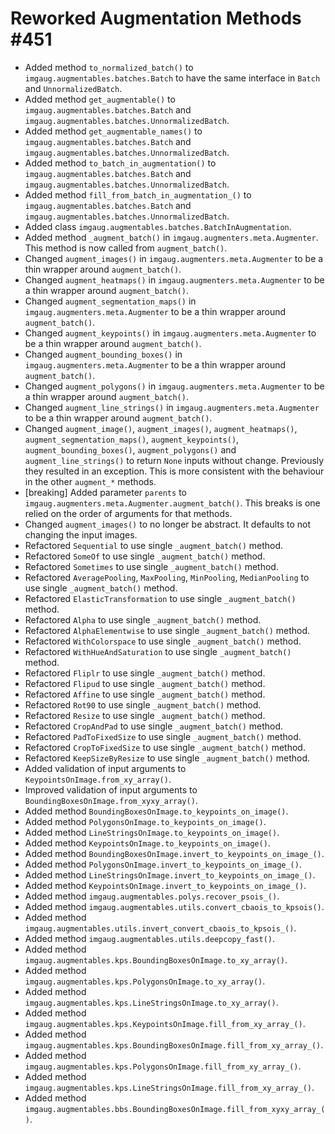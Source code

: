 # Reworked Augmentation Methods #451

* Added method `to_normalized_batch()` to `imgaug.augmentables.batches.Batch`
  to have the same interface in `Batch` and `UnnormalizedBatch`.
* Added method `get_augmentable()` to
  `imgaug.augmentables.batches.Batch` and
  `imgaug.augmentables.batches.UnnormalizedBatch`.
* Added method `get_augmentable_names()` to
  `imgaug.augmentables.batches.Batch` and
  `imgaug.augmentables.batches.UnnormalizedBatch`.
* Added method `to_batch_in_augmentation()` to
  `imgaug.augmentables.batches.Batch` and
  `imgaug.augmentables.batches.UnnormalizedBatch`.
* Added method `fill_from_batch_in_augmentation_()` to
  `imgaug.augmentables.batches.Batch` and
  `imgaug.augmentables.batches.UnnormalizedBatch`.
* Added class `imgaug.augmentables.batches.BatchInAugmentation`.
* Added method `_augment_batch()` in `imgaug.augmenters.meta.Augmenter`.
  This method is now called from `augment_batch()`.
* Changed `augment_images()` in `imgaug.augmenters.meta.Augmenter` to be
  a thin wrapper around `augment_batch()`.
* Changed `augment_heatmaps()` in `imgaug.augmenters.meta.Augmenter` to be
  a thin wrapper around `augment_batch()`.
* Changed `augment_segmentation_maps()` in `imgaug.augmenters.meta.Augmenter`
  to be a thin wrapper around `augment_batch()`.
* Changed `augment_keypoints()` in `imgaug.augmenters.meta.Augmenter` to be
  a thin wrapper around `augment_batch()`.
* Changed `augment_bounding_boxes()` in `imgaug.augmenters.meta.Augmenter` to be
  a thin wrapper around `augment_batch()`.
* Changed `augment_polygons()` in `imgaug.augmenters.meta.Augmenter` to be
  a thin wrapper around `augment_batch()`.
* Changed `augment_line_strings()` in `imgaug.augmenters.meta.Augmenter` to be
  a thin wrapper around `augment_batch()`.
* Changed `augment_image()`, `augment_images()`, `augment_heatmaps()`,
  `augment_segmentation_maps()`, `augment_keypoints()`,
  `augment_bounding_boxes()`, `augment_polygons()` and `augment_line_strings()`
  to return `None` inputs without change. Previously they resulted in an
  exception. This is more consistent with the behaviour in the other
  `augment_*` methods.
* [breaking] Added parameter `parents` to
  `imgaug.augmenters.meta.Augmenter.augment_batch()`. This breaks is one relied
  on the order of arguments for that methods.
* Changed `augment_images()` to no longer be abstract. It defaults
  to not changing the input images.
* Refactored `Sequential` to use single `_augment_batch()` method.
* Refactored `SomeOf` to use single `_augment_batch()` method.
* Refactored `Sometimes` to use single `_augment_batch()` method.
* Refactored `AveragePooling`, `MaxPooling`, `MinPooling`, `MedianPooling`
  to use single `_augment_batch()` method.
* Refactored `ElasticTransformation` to use single `_augment_batch()` method.
* Refactored `Alpha` to use single `_augment_batch()` method.
* Refactored `AlphaElementwise` to use single `_augment_batch()` method.
* Refactored `WithColorspace` to use single `_augment_batch()` method.
* Refactored `WithHueAndSaturation` to use single `_augment_batch()` method.
* Refactored `Fliplr` to use single `_augment_batch()` method.
* Refactored `Flipud` to use single `_augment_batch()` method.
* Refactored `Affine` to use single `_augment_batch()` method.
* Refactored `Rot90` to use single `_augment_batch()` method.
* Refactored `Resize` to use single `_augment_batch()` method.
* Refactored `CropAndPad` to use single `_augment_batch()` method.
* Refactored `PadToFixedSize` to use single `_augment_batch()` method.
* Refactored `CropToFixedSize` to use single `_augment_batch()` method.
* Refactored `KeepSizeByResize` to use single `_augment_batch()` method.
* Added validation of input arguments to `KeypointsOnImage.from_xy_array()`.
* Improved validation of input arguments to
  `BoundingBoxesOnImage.from_xyxy_array()`.
* Added method `BoundingBoxesOnImage.to_keypoints_on_image()`.
* Added method `PolygonsOnImage.to_keypoints_on_image()`.
* Added method `LineStringsOnImage.to_keypoints_on_image()`.
* Added method `KeypointsOnImage.to_keypoints_on_image()`.
* Added method `BoundingBoxesOnImage.invert_to_keypoints_on_image_()`.
* Added method `PolygonsOnImage.invert_to_keypoints_on_image_()`.
* Added method `LineStringsOnImage.invert_to_keypoints_on_image_()`.
* Added method `KeypointsOnImage.invert_to_keypoints_on_image_()`.
* Added method `imgaug.augmentables.polys.recover_psois_()`.
* Added method `imgaug.augmentables.utils.convert_cbaois_to_kpsois()`.
* Added method `imgaug.augmentables.utils.invert_convert_cbaois_to_kpsois_()`.
* Added method `imgaug.augmentables.utils.deepcopy_fast()`.
* Added method `imgaug.augmentables.kps.BoundingBoxesOnImage.to_xy_array()`.
* Added method `imgaug.augmentables.kps.PolygonsOnImage.to_xy_array()`.
* Added method `imgaug.augmentables.kps.LineStringsOnImage.to_xy_array()`.
* Added method `imgaug.augmentables.kps.KeypointsOnImage.fill_from_xy_array_()`.
* Added method `imgaug.augmentables.kps.BoundingBoxesOnImage.fill_from_xy_array_()`.
* Added method `imgaug.augmentables.kps.PolygonsOnImage.fill_from_xy_array_()`.
* Added method `imgaug.augmentables.kps.LineStringsOnImage.fill_from_xy_array_()`.
* Added method `imgaug.augmentables.bbs.BoundingBoxesOnImage.fill_from_xyxy_array_()`.
